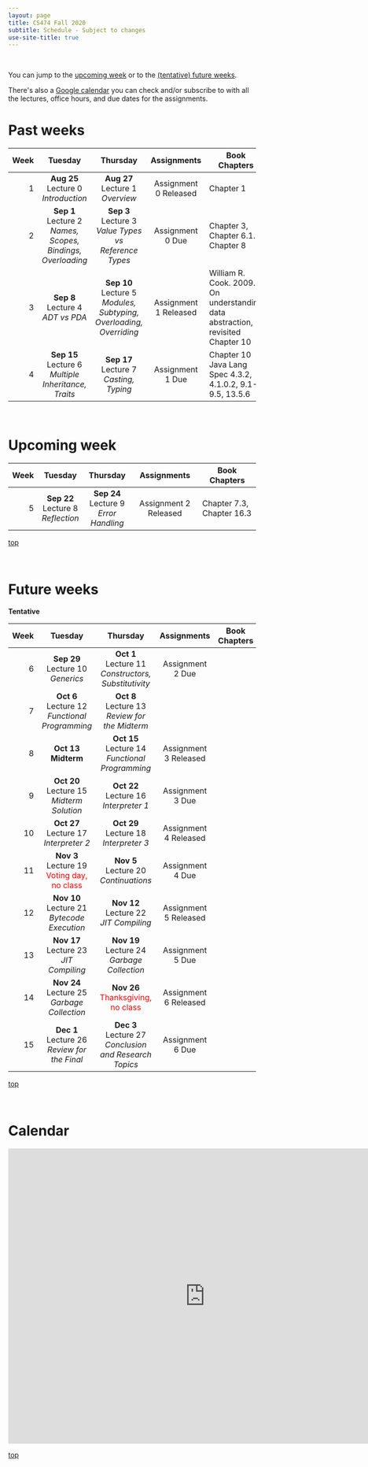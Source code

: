 ```yaml
---
layout: page
title: CS474 Fall 2020
subtitle: Schedule - Subject to changes
use-site-title: true
---
```

<a name="top" /><br/>

You can jump to the [upcoming week](#upcoming) or to the [(tentative) future weeks](#future).

There's also a [Google calendar](#calendar) you can check and/or subscribe to with all the lectures, office hours, and due dates for the assignments.

# Past weeks

| Week |                                                        Tuesday                                                        |                                             Thursday                                             |      Assignments      | Book Chapters       |
|-----:|:---------------------------------------------------------------------------------------------------------------------:|:------------------------------------------------------------------------------------------------:|:---------------------:|---------------------|
|    1 | **Aug 25** <br/> Lecture 0 <br/> *Introduction*                                       | **Aug 27** <br/> Lecture 1 <br/> *Overview*                                       | Assignment 0 Released      | Chapter 1                           |
|    2 | **Sep 1**  <br/> Lecture 2  <br/> *Names, Scopes, Bindings, Overloading*              | **Sep 3**  <br/> Lecture 3  <br/> *Value Types vs Reference Types*                | Assignment 0 Due           | Chapter 3, Chapter 6.1.2, Chapter 8 |
|    3 | **Sep 8**  <br/> Lecture 4  <br/> *ADT vs PDA*                                        | **Sep 10** <br/> Lecture 5  <br/> *Modules, Subtyping, Overloading, Overriding*   | Assignment 1 Released      | William R. Cook. 2009. On understanding data abstraction, revisited <br/> Chapter 10                                    |
|    4 | **Sep 15** <br/> Lecture 6  <br/> *Multiple Inheritance, Traits*                      | **Sep 17** <br/> Lecture 7  <br/> *Casting, Typing*                               | Assignment 1 Due      | Chapter 10 <br/> Java Lang Spec 4.3.2, 4.1.0.2, 9.1-9.5, 13.5.6|



<a name="upcoming" /><br/>
# Upcoming week

| Week |                                                        Tuesday                                                        |                                             Thursday                                             |      Assignments      | Book Chapters       |
|-----:|:---------------------------------------------------------------------------------------------------------------------:|:------------------------------------------------------------------------------------------------:|:---------------------:|---------------------|
|    5 | **Sep 22** <br/> Lecture 8  <br/> *Reflection*                                        | **Sep 24** <br/> Lecture 9  <br/> *Error Handling*                                    | Assignment 2 Released | Chapter 7.3, Chapter 16.3  |

[top](#top)

<a name="future" /><br/>
# Future weeks
**Tentative**

| Week |                                                                  Tuesday                                                                  |                                                        Thursday                                                         |              Assignments               | Book Chapters            |
|-----:|:-----------------------------------------------------------------------------------------------------------------------------------------:|:-----------------------------------------------------------------------------------------------------------------------:|:--------------------------------------:|--------------------------|
|    6 | **Sep 29** <br/> Lecture 10 <br/> *Generics*                                          | **Oct 1**  <br/> Lecture 11 <br/> *Constructors, Substitutivity*                                | Assignment 2 Due      | |
|    7 | **Oct 6**  <br/> Lecture 12 <br/> *Functional Programming*                            | **Oct 8**  <br/> Lecture 13 <br/> *Review for the Midterm*                        |                       | |
|    8 | **Oct 13** <br/> **Midterm**                                                          | **Oct 15** <br/> Lecture 14 <br/> *Functional Programming*                        | Assignment 3 Released | |
|    9 | **Oct 20** <br/> Lecture 15 <br/> *Midterm Solution*                                  | **Oct 22** <br/> Lecture 16 <br/> *Interpreter 1*                                 | Assignment 3 Due      | |
|   10 | **Oct 27** <br/> Lecture 17 <br/> *Interpreter 2*                                     | **Oct 29** <br/> Lecture 18 <br/> *Interpreter 3*                                 | Assignment 4 Released | |
|   11 | **Nov 3**  <br/> Lecture 19 <br/> <span style="color:red">Voting day, no class</span> | **Nov 5**  <br/> Lecture 20 <br/> *Continuations*                                 | Assignment 4 Due      | |
|   12 | **Nov 10** <br/> Lecture 21 <br/> *Bytecode Execution*                                | **Nov 12** <br/> Lecture 22 <br/> *JIT Compiling*                                 | Assignment 5 Released | |
|   13 | **Nov 17** <br/> Lecture 23 <br/> *JIT Compiling*                                     | **Nov 19** <br/> Lecture 24 <br/> *Garbage Collection*                            | Assignment 5 Due      | |
|   14 | **Nov 24** <br/> Lecture 25 <br/> *Garbage Collection*                                | **Nov 26** <br/> <span style="color:red">Thanksgiving, no class</span>            | Assignment 6 Released | |
|   15 | **Dec 1**  <br/> Lecture 26 <br/> *Review for the Final*                              | **Dec 3**  <br/> Lecture 27 <br/> *Conclusion and Research Topics*                | Assignment 6 Due      | |


[top](#top)

<a name="calendar" /><br/>
# Calendar

<iframe src="https://calendar.google.com/calendar/embed?src=c_osoju7dcikvr170vo9cnkvuubc%40group.calendar.google.com&ctz=America%2FChicago" style="border: 0" width="800" height="600" frameborder="0" scrolling="no"></iframe>

[top](#top)
